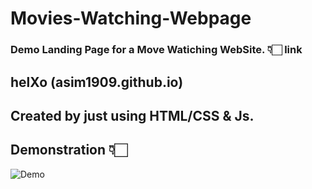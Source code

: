 # Movies-Watching-Webpage

### Demo Landing Page for a Move Watiching WebSite. 👇🏻 link
## helXo (asim1909.github.io)

## Created by just using HTML/CSS & Js.

## Demonstration 👇🏻
![Demo](https://user-images.githubusercontent.com/118390636/212417372-001fe5a1-d58a-472c-9f6a-08e8ef5e90c3.png)
